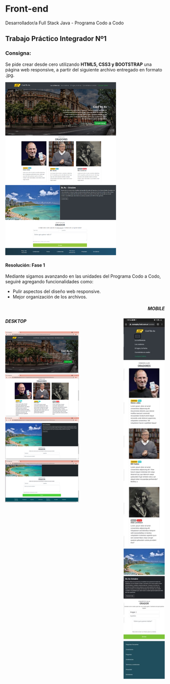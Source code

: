 # Front-end
Desarrollador/a Full Stack Java - Programa Codo a Codo


<h2> Trabajo Práctico Integrador Nº1 </h2>

<h3><b>Consigna:</b></h3>

Se pide crear desde cero utilizando <b>HTML5, CSS3 y BOOTSTRAP</b> una página web responsive,
a partir del siguiente archivo entregado en formato .jpg.

<img src="screenshots/final_front_2021.jpg" width=350px>

<h4>Resolución: Fase 1 </h4>

Mediante sigamos avanzando en las unidades del Programa Codo a Codo, seguiré agregando funcionalidades como:
- Pulir aspectos del diseño web responsive.
- Mejor organización de los archivos.


<div type>
<h5 align="right">MOBILE</h5>
<img align="right" src="screenshots/Screen-celular.jpg" width=130px>


<h5>DESKTOP</h5>
<img src="screenshots/screen1.png" width=233px>
<img src="screenshots/screen2.png" width=233px>
<img src="screenshots/screen3.png" width=233px>
<img src="screenshots/screen4.png" width=233px>
</div>
